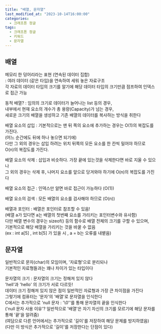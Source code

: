 ```yaml
---
title: "배열, 문자열"
last_modified_at: "2023-10-14T16:00:00"
categories:
  - 크래프톤 정글
tags:
  - 크래프톤 정글
  - 키워드
  - 문자열
---
```


## 배열
 메모리 한 덩어리라는 표현 (연속된 데이터 집합)<br>
 : 여러 데이터 (같은 타입)을 연속하여 세워 놓은 자료구조<br>
 각 자료의 데이터 타입의 크기를 알기에 해당 데이터 타입의 크기만큼 점프하여 인덱스로 접근 가능<br>

 동적 배열?
 : 임의의 크기로 데이터가 늘어나는 list 등의 경우,<br> 내부에서
 현재 요소의 개수가 총 용량(Capacity)가 넘는 경우,<br> 새로운 크기의 배열을 생성하고 기존 배열의 데이터를 복사하는 방식을 취한다<br>

 배열 요소의 삽입
 : 기본적으로는 맨 뒤 쪽의 요소에 추가하는 경우는 O(1)의 복잡도를 가진다.<br>
 (어느 순간에도 뒤에 하나 놓으면 되기에)<br>
 다만 그 외의 경우는 삽입 하려는 위치 뒤쪽의 모든 요소를 한 칸씩 밀어야 하므로<br>
 O(n)의 복잡도를 가진다.<br>

 배열 요소의 삭제
 : 삽입과 비슷하다. 가장 끝에 있는것을 삭제한다면 바로 지울 수 있으나<br>
 그 외의 경우는 삭제 후, 나머지 요소를 앞으로 당겨와야 하기에
 O(n)의 복잡도를 가진다

 배열 요소의 접근
 : 인덱스만 알면 바로 접근이 가능하다 (O(1))

 배열 요소의 검색
 : 모든 배열의 요소를 검사해야 하므로 (O(n))

 배열과 포인터
 : 배열은 포인터로 참조할 수 있음!<br>(배열 a가 있다면 a는 배열의 첫번째 요소를 가리키는 포인터변수와 유사함)<br>
 다만 배열 변수의 경우는 sizeof() 등의 함수로 배열 전체의 크기를 구할 수 있으며,<br>
 기본적으로 해당 배열을 가리키는 것을 바꿀 수 없음 <br>
 (ex : int a[5] , int b[5] 가 있을 시 , a = b는 오류를 내뱉음)<br>

## 문자열
 일반적으로 문자(char)의 모임이며, '자료형'으로 분리되나 <br>
 기본적인 자료형들과는 꽤나 차이가 있는 타입이다<br>

문자열의 크기
: 문자열의 크기는 정해져 있지 않다<br>
  'hell'과 'hello' 의 크기가 서로 다르듯!<br>
  데이터 크기 정해져 있지 않은 점이 일반적인 자료형과 가장 큰 차이점을 가진다<br>
  그렇기에 컴퓨터는 '문자'의 '배열'로 문자열을 인식한다<br>
  C에서는 추가적으로 'null 문자 : '\0''를 통해 문자열의 끝을 인식한다<br>
  ('null 문자 사용 이유'? 일반적으로 '배열'은 자기 자신의 크기를 모르기에 해당 문자를 통해 '끝'을 알려줌)<br>
  (여담으로 다른 언어에서는 추가적으로 '길이'를 저장하여 해당 문제를 방지하였음)<br>
  (다만 이 방식은 추가적으로 '길이'를 저장한다는 단점이 있다)<br>


